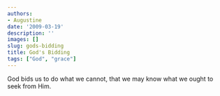 ```yaml
---
authors:
- Augustine
date: '2009-03-19'
description: ''
images: []
slug: gods-bidding
title: God's Bidding
tags: ["God", "grace"]
---
```


God bids us to do what we cannot, that we may know what we ought to seek from Him.